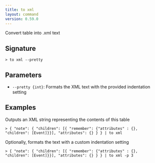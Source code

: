 ```yaml
---
title: to xml
layout: command
version: 0.59.0
---
```


Convert table into .xml text

## Signature

```> to xml --pretty```

## Parameters

 -  `--pretty {int}`: Formats the XML text with the provided indentation setting

## Examples

Outputs an XML string representing the contents of this table
```shell
> { "note": { "children": [{ "remember": {"attributes" : {}, "children": [Event]}}], "attributes": {} } } | to xml
```

Optionally, formats the text with a custom indentation setting
```shell
> { "note": { "children": [{ "remember": {"attributes" : {}, "children": [Event]}}], "attributes": {} } } | to xml -p 3
```
